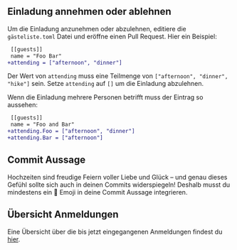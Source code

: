 ## Einladung annehmen oder ablehnen

Um die Einladung anzunehmen oder abzulehnen, editiere die `gästeliste.toml` Datei und eröffne einen Pull Request.
Hier ein Beispiel:

``` diff
 [[guests]]
 name = "Foo Bar"
+attending = ["afternoon", "dinner"]
```

Der Wert von `attending` muss eine Teilmenge von `["afternoon", "dinner", "hike"]` sein.
Setze `attending` auf `[]` um die Einladung abzulehnen.

Wenn die Einladung mehrere Personen betrifft muss der Eintrag so aussehen:

``` diff
 [[guests]]
 name = "Foo and Bar"
+attending.Foo = ["afternoon", "dinner"]
+attending.Bar = ["afternoon"]
```

## Commit Aussage

Hochzeiten sind freudige Feiern voller Liebe und Glück – und genau dieses Gefühl sollte sich auch in deinen Commits widerspiegeln! Deshalb musst du mindestens ein 🥳 Emoji in deine Commit Aussage integrieren.

## Übersicht Anmeldungen

Eine Übersicht über die bis jetzt eingegangenen Anmeldungen findest du [hier](https://github.com/johannesneyer/hochzeitsfest/releases/download/latest/report.pdf).
